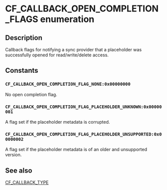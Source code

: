 # CF_CALLBACK_OPEN_COMPLETION_FLAGS enumeration

## Description

Callback flags for notifying a sync provider that a placeholder was successfully opened for read/write/delete access.

## Constants

### `CF_CALLBACK_OPEN_COMPLETION_FLAG_NONE:0x00000000`

No open completion flag.

### `CF_CALLBACK_OPEN_COMPLETION_FLAG_PLACEHOLDER_UNKNOWN:0x00000001`

A flag set if the placeholder metadata is corrupted.

### `CF_CALLBACK_OPEN_COMPLETION_FLAG_PLACEHOLDER_UNSUPPORTED:0x00000002`

A flag set if the placeholder metadata is of an older and unsupported version.

## See also

[CF_CALLBACK_TYPE](https://learn.microsoft.com/windows/win32/api/cfapi/ne-cfapi-cf_callback_type)